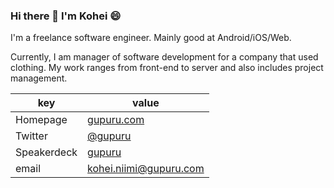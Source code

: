 ### Hi there 👋 I'm Kohei 😄


I'm a freelance software engineer.
Mainly good at Android/iOS/Web.

Currently, I am manager of software development for a company that used clothing.
My work ranges from front-end to server and also includes project management.

|key|value|
|---|-----|
|Homepage|[gupuru.com](https://gupuru.com/)|
|Twitter|[@gupuru](https://twitter.com/gupuru)|
|Speakerdeck|[gupuru](https://speakerdeck.com/gupuru)|
|email|kohei.niimi@gupuru.com|
